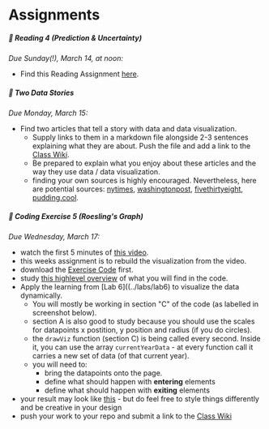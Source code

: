# Assignments

<!-- ##### 👾 Coding Exercise 1 (Foundation)

*Due this Wednesday, January 27:*

- Do this assignment first (strongly recommended)
-  We will spend 50% of our time in this course coding. Having a shared foundation for this is **extremely important**. I will always be there to support and assist you with problems you encounter. For now, please work your way through 👾 [Coding Exercise 1 ~ Foundation](../coding-exercises/exercise1-foundation) and submit your work in the end.
- Here is a thorough, interactive ``basic-javascript`` tutorial if you want to brush up your skills: [Basic JavaScript](https://learn.freecodecamp.org/javascript-algorithms-and-data-structures/basic-javascript/). And [here](https://www.codecademy.com/learn/introduction-to-javascript) is Codecadey's version. -->






<!-- ##### 🖍 Dear Data: Reading Visualizations

*Due Monday, February 1:*

- Dear Data is a project and book by Giorgia Lupi and Stefanie Posavec. We can learn a lot from them about visualizing data. This assignment is explained in [this spreadsheet](https://docs.google.com/spreadsheets/d/1PTTTbewj2zsqgztBhNZKB2ipunpI7jiok2tmm_kfhXE/edit?usp=sharing). Make sure to first read the introduction, then claim and study two visualizations. Be prepared to explain them in the next class. -->



<!--
##### 👾 Coding Exercise 2 (Form Data, plain JS)

*Due Wednesday, February 3:*

- Create a Google Form collecting data of the "linear scale" type (like we did in this week's Lab)
- collect responses from at least 10 people (e.g. send it to people in this class (use Slack), or open the form on your phone and walk around the cafeteria!)
- use the techniques used in [the lab](../labs/lab1/) to
- export the data in `json` format
- transform it to an array with average values
- build a bar graph using JavaScript
  - be creative and make it look more fun than my example!
- the last two points can be worked on simultaneously (you don't need all the responses to start working on the code)
- [how to collect and use data with Google Forms](../labs/collect-data-google-form)
- When you are done, post links to Code and the Live Website to the [Class Wiki](https://github.com/leoneckert/critical-data-and-visualization-spring-2021/wiki).


##### 👁 Watch this talk by Mike Bostock, Eyeo 2013
*Due Wednesday, February 3:*
- Find the talk [here]([talk](https://vimeo.com/69448223). -->




<!-- ##### 📖 Reading 1 (Data Intro)

*Due Sunday(!), February 7, at noon:*

- Find this Reading Assignment [here](../readings/reading1). -->




<!-- ##### 💡 Data Zine Subject Proposal

*Due Monday, February 8:*

- Take a good amount of time ideating about your subject for the [Data Zine Project](../projects/data-zine). This [excerpt](https://drive.google.com/file/d/1BEVAqv67rDhuNVVjKETDDTeW09orCNxy/view?usp=sharing) from Dear Data might help to envision this process.
- In the next class, be prepared to introduce your subject.
- Remember that ultimately, your dataset should have at least 20 individual data points, each with at least four features.
- The phenomenon you pick must be something that occurs over time.
- It is highly recommended to consider a phenomenon that has nothing to do with technology and that you find poetic. -->






<!-- ##### 👾 Coding Exercise 3 (Data-binding, JSON)

*Due Wednesday, February 10:*

- Data
  - submit a JSON file together with your Coding Exercise that demonstrates the start of your data collection for the Data Zine
- Code
  - Watch the videos from [the lab](../labs/lab2) and read the notes.
  - Read them again, and email me questions you have. Book my [office hours](https://calendar.google.com/calendar/u/0/selfsched?sstoken=UUE0X1AyMVlCNnpyfGRlZmF1bHR8ZTBmYjk2MTcyMjZkZmUwMzhjYTllN2IxMzlkMmQ4MTU), too, if anything is unclear (it's totally normal!).
  - Use D3 to turn the dataset you are currently collecting (for the Data Zine) into shapes.
  - Do not worry about visualizing the data effectively, but be creative in the aesthetics.
  - create any shapes from it and use data functions (video 3) in at least one spot in such a way that the value of your data point affects the shape you created using D3.
  - push your work to your repo and submit a link to the [Class Wiki](https://github.com/leoneckert/critical-data-and-visualization-spring-2021/wiki) -->




<!-- ##### 📖 Reading 2 (Data Bias)

*Due Sunday(!), February 21, at noon:*

- Find this Reading Assignment [here](../readings/reading2). -->





<!-- ##### 👾 Coding Exercise 4 (Grouping Elements)

*Due Wednesday, February 24:*

- Visualize your data making use of group (<g>) elements
- Your data points have multiple categories (names, values, labels etc.). Make each category affect a different aspect of a visual representation in a group.
- Take [this example](https://drive.google.com/file/d/1Qmnp0l9GegI6pG968rzsbm81SUIkcVPD/view?usp=sharing) by Giorgia Lupi. Each shape is a group of other shapes with attributes that represent different aspects of the data. She describes her logic on the back of the postcard. Create your own such logic for your data, and group shapes with different attributes into svg group elements.
- This is an exercise, not a project in its own right. You can work on your Data Zine alongside this exercise.
- Since this exercise, include rather more elements (for practice) in each group than (for stylistic choice) few. -->




<!-- ##### ✂️ Data Zine Paper Prototype

*Due Wednesday, February 24:*

- Print out [the template](https://drive.google.com/file/d/1cTKq3KGXeicckOdh-PQVKqRxWS6HN7Um/view?usp=sharing) on A3-sized paper, or [this template](https://drive.google.com/file/d/1HVQckA9IcByhOhiY3FU6FDwN1s7GXeQH/view?usp=sharing) on A4-size paper.
- Sketch out where you are planning to put which information (graphic and descriptive text). Remember you can create more than one visualization to illustrate different aspects of your data set.
- Scan your prototype, push it to your repository and add a link to the [Class Wiki](https://github.com/leoneckert/critical-data-and-visualization-spring-2021/wiki).



##### 📊 Read Edward Tufte's texts on Data Visualization

*Due Wednesday, February 24:*

- Read the following Chapters of The Visual Display of Quantitative Information by Edward R. Tufte:
- "Graphical Excellence"
- "Graphical Integrity"
- "Sources of Graphical Integrity and Sophistication"
  - I highly recommend getting a physical copy from the library. A [digital version](https://drive.google.com/file/d/1z-dc0YQbjw9V-zSbGmswiCdIlLi7PQ6f/view?usp=sharing) can be found here. -->




<!-- ##### 📖 Reading 3 (Surveillance Capitalism)

*Due Sunday(!), Feb 28, at noon:*

- Find this Reading Assignment [here](../readings/reading3). -->




<!-- ##### 🏗 Finished version of Data Zine

*Due Wednesday, March 3:*

- Finish your Data Zine using the [coding template](../projects/data-zine/coding-template.zip).
- Take notes of problems and difficulties you are running into.
- Make a copy of the project titled "datazine-WIP" ("WIP = Work In Progress") and post it the [Class Wiki](https://github.com/leoneckert/critical-data-and-visualization-spring-2021/wiki).
 -->


<!-- ##### 🖼 Data Zine

*Due Monday, Mar 8:*

- Find this Project [here](../projects/data-zine). -->




##### 📖 Reading 4 (Prediction & Uncertainty)

*Due Sunday(!), March 14, at noon:*

- Find this Reading Assignment [here](../readings/reading4).





##### 🤹 Two Data Stories  

*Due Monday, March 15:*
- Find two articles that tell a story with data and data visualization.
  - Supply links to them in a markdown file alongside 2-3 sentences explaining what they are about. Push the file and add a link to the [Class Wiki](https://github.com/leoneckert/critical-data-and-visualization-spring-2021/wiki).
  - Be prepared to explain what you enjoy about these articles and the way they use data / data visualization.
  - finding your own sources is highly encouraged. Nevertheless, here are potential sources: [nytimes](https://www.nytimes.com/interactive/2020/12/30/us/2020-year-in-graphics.html), [washingtonpost](https://www.washingtonpost.com/graphics/2018/ns/best-graphics/), [fivethirtyeight](https://fivethirtyeight.com/), [pudding.cool](https://pudding.cool/).


##### 👾 Coding Exercise 5 (Roesling's Graph)

*Due Wednesday, March 17:*
- watch the first 5 minutes of [this video](https://www.ted.com/talks/hans_rosling_the_best_stats_you_ve_ever_seen?language=en).
- this weeks assignment is to rebuild the visualization from the video.
- download the [Exercise Code](../labs/lab6/rosling-start.zip) first.
- study [this highlevel overview](../labs/lab6/assets/rosling-start-explained.jpg) of what you will find in the code.
- Apply the learning from [Lab 6]((../labs/lab6) to visualize the data dynamically.
  - You will mostly be working in section "C" of the code (as labelled in screenshot below).
  - section A is also good to study because you should use the scales for datapoints x postition, y position and radius (if you do circles).
  - the `drawViz` function (section C) is being called every second. Inside it, you can use the array `currentYearData` - at every function call it carries a new set of data (of that current year).
  - you will need to:
    - bring the datapoints onto the page.
    - define what should happen with **entering** elements
    - define what should happen with **exiting** elements
- your result may look like [this](../labs/lab6/assets/rosling-result.gif) - but do feel free to style things differently and be creative in your design
- push your work to your repo and submit a link to the [Class Wiki](https://github.com/leoneckert/critical-data-and-visualization-spring-2021/wiki) 




<!-- ##### 🍱 Three Good Datasets

*Due Wednesday, March 17:*
-_ -->






<!-- ##### 🚀 5x20seconds: What's it all about?
*Due Monday, March 22:*
- _ -->







<!-- ##### 👾 Coding Exercise 6 (Mastering Transitions)

*Due Wednesday, March 24:*
-_ -->







<!-- ##### 👾 Coding Exercise 7 (Line Generators)

*Due Wednesday, March 31:*






##### 🗺 Data Story: Contextual Report
*Due Monday, April 12:*
- _ -->







<!-- ##### 📖 Reading 5 (Ethics)

*Due Sunday(!), April 18, at noon:*

- Find this Reading Assignment [here](../readings/reading5). -->






<!-- ##### 👾 Coding Exercise 8 (Maps)

*Due Wednesday, April 21:* -->
